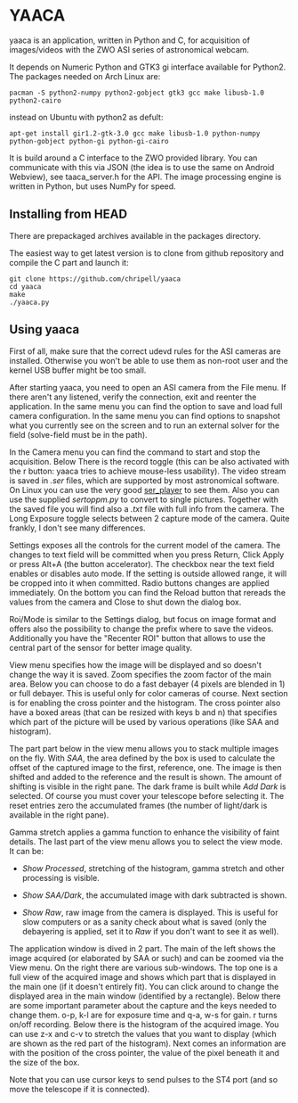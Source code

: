 
# YAACA

yaaca is an application, written in Python and C, for acquisition of
images/videos with the ZWO ASI series of astronomical webcam.

It depends on Numeric Python and GTK3 gi interface available for
Python2. The packages needed on Arch Linux are:

```shell
pacman -S python2-numpy python2-gobject gtk3 gcc make libusb-1.0 python2-cairo
```

instead on Ubuntu with python2 as defult:

```shell
apt-get install gir1.2-gtk-3.0 gcc make libusb-1.0 python-numpy python-gobject python-gi python-gi-cairo
```

It is build around a C interface to the ZWO provided library. You can
communicate with this via JSON (the idea is to use the same on Android
Webview), see taaca_server.h for the API. The image processing engine
is written in Python, but uses NumPy for speed.

## Installing from HEAD

There are prepackaged archives available in the packages directory.

The easiest way to get latest version is to clone from github
repository and compile the C part and launch it:

```shell
git clone https://github.com/chripell/yaaca
cd yaaca
make
./yaaca.py
```

## Using yaaca

First of all, make sure that the correct udevd rules for the ASI
cameras are installed. Otherwise you won't be able to use them
as non-root user and the kernel USB buffer might be too small.

After starting yaaca, you need to open an ASI camera from the File
menu. If there aren't any listened, verify the connection, exit and
reenter the application. In the same menu you can find the option to
save and load full camera configuration. In the same menu you can
find options to snapshot what you currently see on the screen and
to run an external solver for the field (solve-field must be in
the path).

In the Camera menu you can find the command to start and stop the
acquisition. Below There is the record toggle (this can be also
activated with the r button: yaaca tries to achieve mouse-less
usability). The video stream is saved in *.ser* files, which are
supported by most astronomical software. On Linux you can use the very
good
[ser_player](https://github.com/cgarry/ser-player/blob/master/README.md)
to see them. Also you can use the supplied *sertoppm.py* to convert to
single pictures. Together with the saved file you will find also a
*.txt* file with full info from the camera. The Long Exposure toggle
selects between 2 capture mode of the camera. Quite frankly, I don't
see many differences.

Settings exposes all the controls for the current model of the
camera. The changes to text field will be committed when you press
Return, Click Apply or press Alt+A (the button accelerator). The
checkbox near the text field enables or disables auto mode. If the
setting is outside allowed range, it will be cropped into it when
committed. Radio buttons changes are applied immediately. On the
bottom you can find the Reload button that rereads the values from the
camera and Close to shut down the dialog box.

Roi/Mode is similar to the Settings dialog, but focus on image format
and offers also the possibility to change the prefix where to save the
videos. Additionally you have the "Recenter ROI" button that allows to
use the central part of the sensor for better image quality.

View menu specifies how the image will be displayed and so doesn't
change the way it is saved. Zoom specifies the zoom factor of the main
area. Below you can choose to do a fast debayer (4 pixels are blended
in 1) or full debayer. This is useful only for color cameras of
course. Next section is for enabling the cross pointer and the
histogram. The cross pointer also have a boxed areas (that can be
resized with keys b and n) that specifies which part of the picture
will be used by various operations (like SAA and histogram).

The part part below in the view menu allows you to stack multiple
images on the fly. With *SAA*, the area defined by the box is used to
calculate the offset of the captured image to the first, reference,
one. The image is then shifted and added to the reference and the
result is shown. The amount of shifting is visible in the right
pane. The dark frame is built while *Add Dark* is selected. Of course
you must cover your telescope before selecting it. The reset entries
zero the accumulated frames (the number of light/dark is available in
the right pane).

Gamma stretch applies a gamma function to enhance the visibility of
faint details. The last part of the view menu allows you to select the
view mode. It can be:

* *Show Processed*, stretching of the histogram, gamma stretch and
  other processing is visible.
  
* *Show SAA/Dark*, the accumulated image with dark subtracted is
  shown.
  
* *Show Raw*, raw image from the camera is displayed. This is useful
  for slow computers or as a sanity check about what is saved (only
  the debayering is applied, set it to *Raw* if you don't want to see
  it as well).

The application window is dived in 2 part. The main of the left shows
the image acquired (or elaborated by SAA or such) and can be zoomed
via the View menu. On the right there are various sub-windows. The top
one is a full view of the acquired image and shows which part that is
displayed in the main one (if it doesn't entirely fit). You can click
around to change the displayed area in the main window (identified by
a rectangle). Below there are some important parameter about the
capture and the keys needed to change them. o-p, k-l are for exposure
time and q-a, w-s for gain. r turns on/off recording. Below there is
the histogram of the acquired image. You can use z-x and c-v to
stretch the values that you want to display (which are shown as the
red part of the histogram). Next comes an information are with the
position of the cross pointer, the value of the pixel beneath it and
the size of the box.

Note that you can use cursor keys to send pulses to the ST4 port (and
so move the telescope if it is connected).


